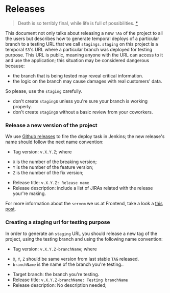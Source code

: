 # Releases
> Death is so terribly final, while life is full of possibilities. [*](quotes.md#releases)

This document not only talks about releasing a new `TAG` of the project to all the users but describes
how to generate temporal deploys of a particular branch to a testing URL that we call `stagings`.
`staging` on this project is a temporal `S3`'s URL where a particular branch was deployed for testing purpose.
This URL is public, meaning anyone with the URL can access to it and use the application; this situation may be
considered dangerous because:
* the branch that is being tested may reveal critical information.
* the logic on the branch may cause damages with real customers' data.

So please, use the `staging` carefully.
* don't create `staging`s unless you're sure your branch is working properly.
* don't create `staging`s without a basic review from your coworkers.

### Release a new version of the project
We use [Github releases](https://github.com/Olapic/LemuramaModsquad/releases) to fire the deploy task in Jenkins;
the new release's name should follow the next name convention:
- Tag version: `v.X.Y.Z`; where
 * `X` is the number of the breaking version;
 * `Y` is the number of the feature version;
 * `Z` is the number of the fix version;
- Release title: `v.X.Y.Z: Release name`
- Release description: include a list of JIRAs related with the release your're making.

For more information about the `servem` we us at Frontend, take a look a [this post](https://medium.com/javascript-scene/software-versions-are-broken-3d2dc0da0783).

### Creating a staging url for testing purpose
In order to generate an `staging` URL you should release a new tag of the project,
using the testing branch and using the following name convention:
- Tag version: `v.X.Y.Z-branchName`; where
 * `X`, `Y`, `Z` should be same version from last stable `TAG` released.
 * `branchName` is the name of the branch you're testing..
- Target branch: the branch you're testing.
 - Release title: `v.X.Y.Z-branchName: Testing branchName`
- Release description: No description needed;

